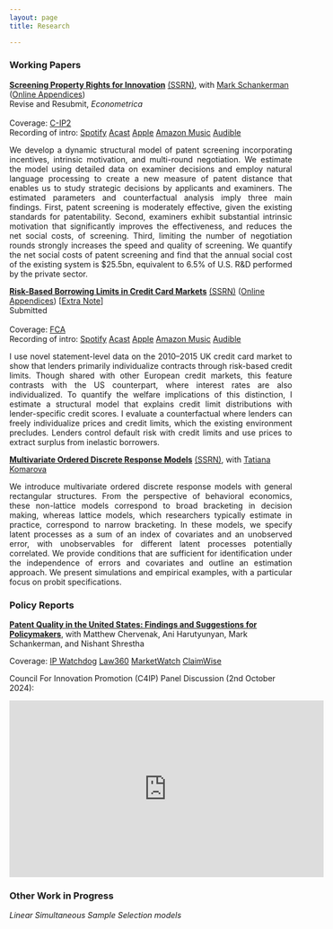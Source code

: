 ```yaml
---
layout: page
title: Research

---
```


<base target="_blank">

### Working Papers

[**Screening Property Rights for Innovation**](img/ms_2023_10_17_main_text.pdf) [(SSRN)](https://papers.ssrn.com/sol3/papers.cfm?abstract_id=4519999), with [Mark Schankerman](https://personal.lse.ac.uk/schanker/) ([Online Appendices](img/ms_2023_10_17_online_appendices.pdf)) <br>
Revise and Resubmit, *Econometrica* <br> <br>
Coverage: [C-IP2](https://cip2.gmu.edu/2023/10/04/using-economic-models-to-evaluate-the-efficacy-of-u-s-patent-examination/) <br> Recording of intro: [Spotify](https://open.spotify.com/episode/1n0MKTUkXJc1FbWsiAy5BQ?si=i805Z6Z-S4CFBWDGyA7RUw) [Acast](https://shows.acast.com/matchams-research-paper-introductions/episodes/screening-property-right-for-innovation) [Apple](https://podcasts.apple.com/us/podcast/screening-property-right-for-innovation/id1714279823?i=1000633111884) [Amazon Music](https://music.amazon.co.uk/podcasts/5db97e90-6542-4e6f-81dd-ef3ca637514b/episodes/dd492ecc-651b-4187-801d-1ccbb625119f/matcham's-research-paper-introductions-screening-property-right-for-innovation) [Audible](https://www.audible.co.uk/podcast/Screening-Property-Right-for-Innovation/B0CM44M5WK?action_code=ASSGB149080119000H&share_location=pdp) <br>

<p style='text-align: justify;'> <span style="font-size:1em;"> We develop a dynamic structural model of patent screening incorporating incentives, intrinsic motivation, and multi-round negotiation. We estimate the model using detailed data on examiner decisions and employ natural language processing to create a new measure of patent distance that enables us to study strategic decisions by applicants and examiners. The estimated parameters and counterfactual analysis imply three main findings. First, patent screening is moderately effective, given the existing standards for patentability. Second, examiners exhibit substantial intrinsic motivation that significantly improves the effectiveness, and reduces the net social costs, of screening. Third, limiting the number of negotiation rounds strongly increases the speed and quality of screening. We quantify the net social costs of patent screening and find that the annual social cost of the existing system is $25.5bn, equivalent to 6.5% of U.S. R&D performed by the private sector.  </span> </p>

[**Risk-Based Borrowing Limits in Credit Card Markets**](img/main_rbbl_matcham_2024_08_15.pdf) [(SSRN)](https://papers.ssrn.com/sol3/papers.cfm?abstract_id=4926974) ([Online Appendices](img/online_rbbl_matcham_2024_08_14.pdf)) [[Extra Note](img/note_matcham_2024_08_09.pdf)] <br>
Submitted <br> <br>
Coverage: [FCA](https://www.fca.org.uk/publications/research/interest-rates-risk-based-credit-limits-uk-credit-card-market) <br> Recording of intro: [Spotify](https://open.spotify.com/episode/3ngwvtfcbdiufCsbtmFuQx?si=Eu0MGm5IS5emRpQ2S7trSA) [Acast](https://shows.acast.com/matchams-research-paper-introductions/episodes/risk-based-borrowing-limits) [Apple](https://podcasts.apple.com/us/podcast/risk-based-borrowing-limits-in-credit-card-markets/id1714279823?i=1000666018648) [Amazon Music](https://music.amazon.co.uk/podcasts/5db97e90-6542-4e6f-81dd-ef3ca637514b/episodes/4610a634-3b96-46fe-8178-807c2c192777/matcham's-research-paper-introductions-risk-based-borrowing-limits-in-credit-card-markets) [Audible](https://www.audible.co.uk/pd/B0DDQ5M3RZ?action_code=ASSGB149080119000H&share_location=pdp) <br>

<p style='text-align: justify;'> <span style="font-size:1em;"> I use novel statement-level data on the 2010–2015 UK credit card market to show that lenders primarily individualize contracts through risk-based credit limits. Though shared with other European credit markets, this feature contrasts with the US counterpart, where interest rates are also individualized. To quantify the welfare implications of this distinction, I estimate a structural model that explains credit limit distributions with lender-specific credit scores. I evaluate a counterfactual where lenders can freely individualize prices and credit limits, which the existing environment precludes. Lenders control default risk with credit limits and use prices to extract surplus from inelastic borrowers. </span> </p>

[**Multivariate Ordered Discrete Response Models**](img/KM20230215.pdf) [(SSRN)](https://papers.ssrn.com/sol3/papers.cfm?abstract_id=4103429), with [Tatiana Komarova](https://personalpages.manchester.ac.uk/staff/tatiana.komarova/) <br>

<p style='text-align: justify;'> <span style="font-size:1em;"> We introduce multivariate ordered discrete response models with general rectangular structures. From the perspective of behavioral economics, these non-lattice models correspond to broad bracketing in decision making, whereas lattice models, which researchers typically estimate in practice, correspond to narrow bracketing. In these models, we specify latent processes as a sum of an index of covariates and an unobserved error, with unobservables for different latent processes potentially correlated. We provide conditions that are sufficient for identification under the independence of errors and covariates and outline an estimation approach. We present simulations and empirical examples, with a particular focus on probit specifications. </span> </p>

### Policy Reports

[**Patent Quality in the United States: Findings and Suggestions for Policymakers**](https://sunwater.org/wp-content/uploads/2024/09/SWI-Policy-Report-Patent-9-23-2024.pdf), with Matthew Chervenak, Ani Harutyunyan, Mark Schankerman, and Nishant Shrestha <br>

Coverage: [IP Watchdog](https://ipwatchdog.com/2024/10/02/patent-quality-report-finds-improper-patent-abandonment-greater-issue-improper-grants/id=181705/#)   [Law360](https://www.law360.com/ip/articles/1882769/nonprofit-finds-bad-patent-epidemic-is-just-a-myth)   [MarketWatch](https://www.marketwatch.com/press-release/council-for-innovation-promotion-celebrates-groundbreaking-sunwater-institute-study-combatting-harmful-patent-disinformation-b8ca0dbf) [ClaimWise](https://www.linkedin.com/pulse/sunwater-institute-urges-critical-reforms-us-patent-system-l3j3e/?trackingId=wQh9%2FFbXwq7OifrCqnrOIQ%3D%3D) <br> 

Council For Innovation Promotion (C4IP) Panel Discussion (2nd October 2024):
<div style="text-align: center;">
<iframe width="560" height="315" src="https://www.youtube.com/embed/PqsauSsg70c?si=zzTeGUjL_5YaR4ux" frameborder="0" allowfullscreen></iframe>
</div>

### Other Work in Progress

<!---
**On Household Finance:** <br>
*The Effects of Income Shocks on Asset Allocation and Wealth Inequality* (with [Akash Raja](https://www.akashraja.com/home))

**On Innovation [Contingent on Funding] (with [Mark Schankerman](https://personal.lse.ac.uk/schanker/)):** <br>
*Patent Trial and Appeal Board: Killing Property Rights?* <br>
*Evaluating Screening in the European Patent Office* <br>
*Micro-Dynamics of Creative Destruction: Causal Evidence from Patent Renewals* <br>
*Assessing the Patentability Standard* <br>
*Patent Screening in Diverse Technology Fields* <br>

**On Econometrics:** <br>
-->

*Linear Simultaneous Sample Selection models*
